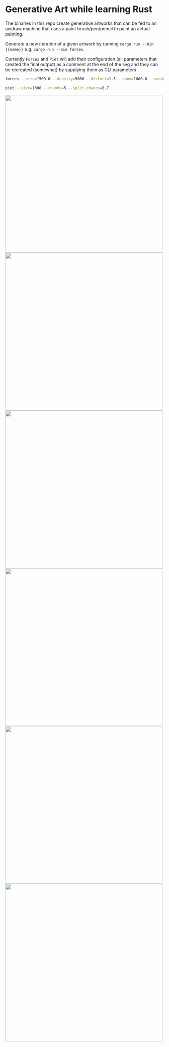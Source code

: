 # Generative Art while learning Rust

The binaries in this repo create generative artworks that can be fed to an axidraw machine that uses a paint brush/pen/pencil to paint an actual painting. 

Generate a new iteration of a given artwork by running `cargo run --bin {{name}}` e.g. `cargo run --bin forces`.

Currently `Forces` and `Piet` will add their configuration (all parameters that created the final output) as a comment at the end of the svg and they can be recreated (somewhat) by supplying them as CLI parameters

```bash
forces --size=1500.0 --density=5000 --distort=1.5 --zoom=1000.0 --seed=999
```

```bash 
piet --size=1000 --rounds=5 --split-chance=0.7
```

<div style="display: flex; flex-wrap: wrap;">
<img src="https://user-images.githubusercontent.com/207421/199185441-fb38b139-a3f7-40c0-b848-1253ab2aef95.jpg" width="500px"/>
<img src="https://user-images.githubusercontent.com/207421/199185514-8e032933-81d9-415d-8bb1-7372efe30a33.jpg" width="500px"/>
<img src="https://user-images.githubusercontent.com/207421/199185658-2aa2be0f-ee94-4efa-b844-9065b7f2f6d9.png" width="500px"/>
<img src="https://user-images.githubusercontent.com/207421/199186222-0ca0e919-b200-4b17-a0c6-1d6ba1b5cb37.png" width="500px"/>
<img src="https://user-images.githubusercontent.com/207421/199185325-ff4c0ee0-215d-4909-82f8-212e69ccdf57.jpg" width="500px"/>
<img src="https://user-images.githubusercontent.com/207421/199186595-2c2f2c9e-4f65-4780-85bf-008aba92dab2.svg" width="500px"/>
</div>

